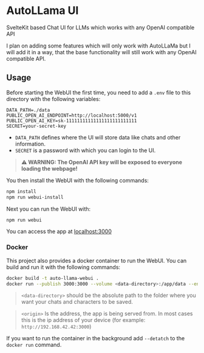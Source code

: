 # AutoLLama UI

SvelteKit based Chat UI for LLMs which works with any OpenAI compatible API

I plan on adding some features which will only work with AutoLLaMa but I will add it in a way, that the base functionality will still work with any OpenAI compatible API.

## Usage

Before starting the WebUI the first time, you need to add a `.env` file to this directory with the following variables:

```env
DATA_PATH=./data
PUBLIC_OPEN_AI_ENDPOINT=http://localhost:5000/v1
PUBLIC_OPEN_AI_KEY=sk-11111111111111111111111111
SECRET=your-secret-key
```

- `DATA_PATH` defines where the UI will store data like chats and other information.
- `SECRET` is a password with which you can login to the UI.

> **⚠️ WARNING: The OpenAI API key will be exposed to everyone loading the webpage!**

You then install the WebUI with the following commands:

```bash
npm install
npm run webui-install
```

Next you can run the WebUI with:

```bash
npm run webui
```

You can access the app at [localhost:3000](http://127.0.0.1:3000)

### Docker

This project also provides a docker container to run the WebUI. You can build and run it with the following commands:

```bash
docker build -t auto-llama-webui .
docker run --publish 3000:3000 --volume <data-directory>:/app/data --env-file .env --env ORIGIN=<origin> auto-llama-webui
```

> `<data-directory>` should be the absolute path to the folder where you want your chats and characters to be saved.

> `<origin>` Is the address, the app is being served from. In most cases this is the ip address of your device (for example: `http://192.168.42.42:3000`)

If you want to run the container in the background add `--detatch` to the `docker run` command.
